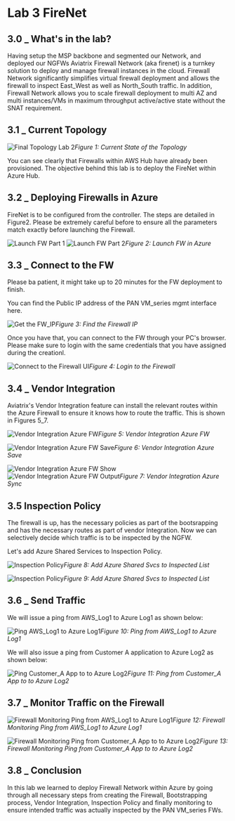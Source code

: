 # Lab 3 FireNet

## 3.0 _ What's in the lab?

Having setup the MSP backbone and segmented our Network, and deployed our NGFWs 
Aviatrix Firewall Network (aka firenet) is a turnkey solution to deploy and manage firewall instances in the cloud. Firewall Network significantly simplifies virtual firewall deployment and allows the firewall to inspect East_West as well as North_South traffic.  In addition, Firewall Network allows you to scale firewall deployment to multi AZ and multi instances/VMs in maximum throughput active/active state without the SNAT requirement.

## 3.1 _ Current Topology

![Final Topology Lab 2](images/lab1/final_topology_lab_2.png)_Figure 1: Current State of the Topology_

You can see clearly that Firewalls within AWS Hub have already been provisioned. The objective behind this lab is to deploy the FireNet within Azure Hub.

## 3.2 _ Deploying Firewalls in Azure

FireNet is to be configured from the controller. The steps are detailed in Figure2. Please be extremely careful before to ensure all the parameters match exactly before launching the Firewall.

![Launch FW Part 1](images/lab3/launch_fw_instance_in_azure_part_1.png)
![Launch FW Part 2](images/lab3/launch_fw_instance_in_azure_part_2.png)_Figure 2: Launch FW in Azure_

## 3.3 _ Connect to the FW

Please ba patient, it might take up to 20 minutes for the FW deployment to finish.

You can find the Public IP address of the PAN VM_series mgmt interface here.

![Get the FW_IP](images/lab3/get_the_fw_ip_address.png)_Figure 3: Find the Firewall IP_

Once you have that, you can connect to the FW through your PC's browser.
Please make sure to login with the same credentials that you have assigned during the creationl.

![Connect to the Firewall UI](images/lab3/login_to_fw.png)_Figure 4: Login to the Firewall_

## 3.4 _ Vendor Integration

Aviatrix's Vendor Integration feature can install the relevant routes within the Azure Firewall to ensure it knows how to route the traffic. This is shown in Figures 5_7.

![Vendor Integration Azure FW](images/lab3/vendor_integ_part_1.png)_Figure 5: Vendor Integration Azure FW_

![Vendor Integration Azure FW Save](images/lab3/vendor_integ_part_2_save.png)_Figure 6: Vendor Integration Azure Save_

![Vendor Integration Azure FW Show](images/lab3/vendor_integr_part_3_show.png)
![Vendor Integration Azure FW Output](images/lab3/vendor_integ_part_4_show.png)_Figure 7: Vendor Integration Azure Sync_

## 3.5 Inspection Policy

The firewall is up, has the necessary policies as part of the bootsrapping and has the necessary routes as part of vendor Integration. Now we can selectively decide which traffic is to be inspected by the NGFW.

Let's add Azure Shared Services to Inspection Policy.

![Inspection Policy](images/lab3/firenet_inspection_policy.png)_Figure 8: Add Azure Shared Svcs to Inspected List_

![Inspection Policy](images/lab3/inspection_policy_azure.png)_Figure 9: Add Azure Shared Svcs to Inspected List_

## 3.6 _ Send Traffic

We will issue a ping from AWS_Log1 to Azure Log1 as shown below:

![Ping AWS_Log1 to Azure Log1](images/lab3/ping_aws_to_azure_log_1_.png)_Figure 10: Ping from AWS_Log1 to Azure Log1_

We will also issue a ping from Customer A application to Azure Log2 as shown below:

![Ping Customer_A App to to Azure Log2](images/lab3/ping_c1_app_to_azure_log_2.png)_Figure 11: Ping from Customer_A App to to Azure Log2_

## 3.7 _ Monitor Traffic on the Firewall

![Firewall Monitoring Ping from AWS_Log1 to Azure Log1](images/lab3/see_traffic_on_azure_fw_aws_to_azure_log.png)_Figure 12: Firewall Monitoring Ping from AWS_Log1 to Azure Log1_

![Firewall Monitoring Ping from Customer_A App to to Azure Log2](images/lab3/see_traffic_on_azure_fw_c1_app_to_azure_log_2.png)_Figure 13: Firewall Monitoring Ping from Customer_A App to to Azure Log2_

## 3.8 _ Conclusion

In this lab we learned to deploy Firewall Network within Azure by going through all necessary steps from creating the Firewall, Bootstrapping process, Vendor Integration, Inspection Policy and finally monitoring to ensure intended traffic was actually inspected by the PAN VM_series FWs.
